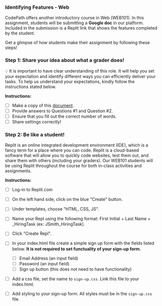 ### Identifying Features - Web 

CodePath offers another introductory course in Web (WEB101). In this assignment, students will be submitting a **Google doc** in our platform. Included in the submission is a Replit link that shows the features completed by the student. 

Get a glimpse of how students make their assignment by following these steps!

### Step 1: Share your idea about what a grader does!
💡 It is important to have clear understanding of this role. It will help you set your expectation and identify different ways you can efficiently deliver your tasks. To help us understand your expectations, kindly follow the instructions stated below.

**Instructions:** 
- [ ] Make a copy of this [document](https://docs.google.com/document/d/1691RdlVPLXOZuggN1txu17X7-S7i-ciD9iPEnmWvZBI/copy).
- [ ] Provide answers to Questions #1 and Question #2.
- [ ] Ensure that you fill out the correct number of words.
- [ ] Share settings correctly!

### Step 2: Be like a student! 
Replit is an online integrated development environment (IDE), which is a fancy term for a place where you can code. Replit is a cloud-based software that will allow you to quickly code websites, test them out, and share them with others (including your graders). Our WEB101 students will be using Replit throughout the course for both in-class activities and assignments. 

**Instructions:** 
- [ ] Log-in to Replit.com
- [ ] On the left hand side, click on the blue "Create" button.
- [ ] Under templates, choose "HTML, CSS, JS".
- [ ] Name your Repl using the following format: First Initial + Last Name + _HiringTask (ex: JSmith_HiringTask).
- [ ] Click "Create Repl".
- [ ] In your index.html file create a simple sign up form with the fields listed below. **It is not required to set functuality of your sign-up form.**
    - [ ] Email Address (an input field)
    - [ ] Password (an input field)
    - [ ] Sign up button (this does not need to have functionality)
- [ ] Add a css file, set the name to `sign-up.css`. Link this file to your index.html.
- [ ] Add styling to your sign-up form. All styles must be in the `sign-up.css` file.




